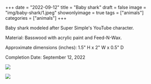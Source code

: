 +++
date = "2022-09-12"
title = "Baby shark"
draft = false
image = "img/baby-shark/1.jpeg"
showonlyimage = true
tags = ["animals"]
categories = ["animals"]
+++

Baby shark modeled after Super Simple's YouTube character.

<!--more-->

Material: Basswood with acrylic paint and Feed-N-Wax.

Approximate dimensions (inches): 1.5" H x 2" W x 0.5" D

Completion Date: September 12, 2022

![](../../img/baby-shark/1.jpeg)

![](../../img/baby-shark/2.jpeg)
